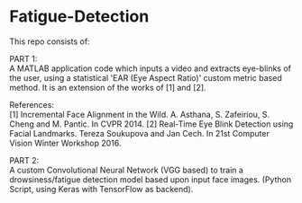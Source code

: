 # Fatigue-Detection

This repo consists of:

PART 1: <br>
A MATLAB application code which inputs a video and extracts eye-blinks of the user, using a statistical 'EAR (Eye Aspect Ratio)' custom metric based method.
It is an extension of the works of [1] and [2].

References: <br>
[1] Incremental Face Alignment in the Wild. A. Asthana, S. Zafeiriou, S. Cheng and M. Pantic. In CVPR 2014.
[2] Real-Time Eye Blink Detection using Facial Landmarks. Tereza Soukupova and Jan Cech. In 21st Computer Vision Winter Workshop 2016.<br>


PART 2: <br>
A custom Convolutional Neural Network (VGG based) to train a drowsiness/fatigue detection model based upon input face images.
(Python Script, using Keras with TensorFlow as backend).
